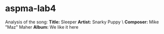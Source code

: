 # aspma-lab4

Analysis of the song:
**Title:** Sleeper 
**Artist:** Snarky Puppy \\
**Composer:** Mike "Maz" Maher 
**Album:** We like it here 
